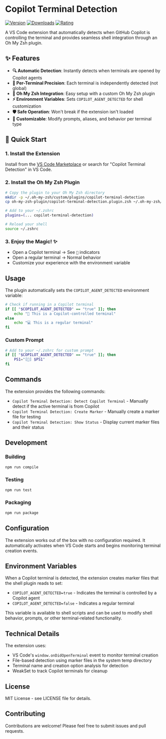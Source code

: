 # Copilot Terminal Detection

[![Version](https://img.shields.io/visual-studio-marketplace/v/erwinkroon.copilot-terminal-detection)](https://marketplace.visualstudio.com/items?itemName=erwinkroon.copilot-terminal-detection)
[![Downloads](https://img.shields.io/visual-studio-marketplace/d/erwinkroon.copilot-terminal-detection)](https://marketplace.visualstudio.com/items?itemName=erwinkroon.copilot-terminal-detection)
[![Rating](https://img.shields.io/visual-studio-marketplace/r/erwinkroon.copilot-terminal-detection)](https://marketplace.visualstudio.com/items?itemName=erwinkroon.copilot-terminal-detection)

A VS Code extension that automatically detects when GitHub Copilot is controlling the terminal and provides seamless shell integration through an Oh My Zsh plugin.

## ✨ Features

- **🔍 Automatic Detection**: Instantly detects when terminals are opened by Copilot agents
- **🎯 Per-Terminal Precision**: Each terminal is independently detected (not global)
- **🐚 Oh My Zsh Integration**: Easy setup with a custom Oh My Zsh plugin
- **⚡ Environment Variables**: Sets `COPILOT_AGENT_DETECTED` for shell customization
- **🛡️ Safe Operation**: Won't break if the extension isn't loaded
- **🎨 Customizable**: Modify prompts, aliases, and behavior per terminal type

## 🚀 Quick Start

### 1. Install the Extension
Install from the [VS Code Marketplace](https://marketplace.visualstudio.com/items?itemName=erwinkroon.copilot-terminal-detection) or search for "Copilot Terminal Detection" in VS Code.

### 2. Install the Oh My Zsh Plugin
```bash
# Copy the plugin to your Oh My Zsh directory
mkdir -p ~/.oh-my-zsh/custom/plugins/copilot-terminal-detection
cp oh-my-zsh-plugin/copilot-terminal-detection.plugin.zsh ~/.oh-my-zsh/custom/plugins/copilot-terminal-detection/

# Add to your ~/.zshrc
plugins=(... copilot-terminal-detection)

# Reload your shell
source ~/.zshrc
```

### 3. Enjoy the Magic! ✨
- Open a Copilot terminal → See `🤖` indicators
- Open a regular terminal → Normal behavior
- Customize your experience with the environment variable

## Usage

The plugin automatically sets the `COPILOT_AGENT_DETECTED` environment variable:

```bash
# Check if running in a Copilot terminal
if [[ "$COPILOT_AGENT_DETECTED" == "true" ]]; then
    echo "🤖 This is a Copilot-controlled terminal"
else
    echo "💻 This is a regular terminal"
fi
```

### Custom Prompt

```bash
# Add to your ~/.zshrc for custom prompt
if [[ "$COPILOT_AGENT_DETECTED" == "true" ]]; then
    PS1="[🤖] $PS1"
fi
```

## Commands

The extension provides the following commands:

- `Copilot Terminal Detection: Detect Copilot Terminal` - Manually detect if the active terminal is from Copilot
- `Copilot Terminal Detection: Create Marker` - Manually create a marker file for testing
- `Copilot Terminal Detection: Show Status` - Display current marker files and their status

## Development

### Building

```bash
npm run compile
```

### Testing

```bash
npm run test
```

### Packaging

```bash
npm run package
```

## Configuration

The extension works out of the box with no configuration required. It automatically activates when VS Code starts and begins monitoring terminal creation events.

## Environment Variables

When a Copilot terminal is detected, the extension creates marker files that the shell plugin reads to set:

- `COPILOT_AGENT_DETECTED=true` - Indicates the terminal is controlled by a Copilot agent
- `COPILOT_AGENT_DETECTED=false` - Indicates a regular terminal

This variable is available to shell scripts and can be used to modify shell behavior, prompts, or other terminal-related functionality.

## Technical Details

The extension uses:
- VS Code's `window.onDidOpenTerminal` event to monitor terminal creation
- File-based detection using marker files in the system temp directory
- Terminal name and creation option analysis for detection
- WeakSet to track Copilot terminals for cleanup

## License

MIT License - see LICENSE file for details.

## Contributing

Contributions are welcome! Please feel free to submit issues and pull requests.
